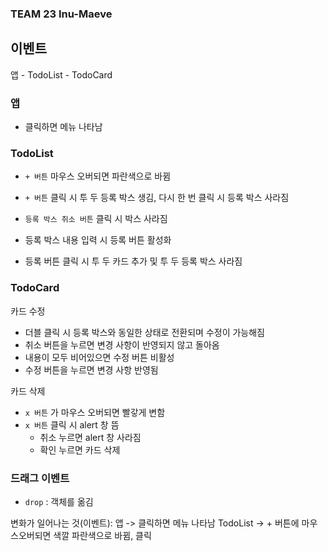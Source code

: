 ### TEAM 23 Inu-Maeve

## 이벤트

앱 - TodoList - TodoCard

### 앱

- 클릭하면 메뉴 나타남

### TodoList

- `+ 버튼` 마우스 오버되면 파란색으로 바뀜
- `+ 버튼` 클릭 시 투 두 등록 박스 생김, 다시 한 번 클릭 시 등록 박스 사라짐

- `등록 박스 취소 버튼` 클릭 시 박스 사라짐
- 등록 박스 내용 입력 시 등록 버튼 활성화
- 등록 버튼 클릭 시 투 두 카드 추가 및 투 두 등록 박스 사라짐

### TodoCard

카드 수정

- 더블 클릭 시 등록 박스와 동일한 상태로 전환되며 수정이 가능해짐
- 취소 버튼을 누르면 변경 사항이 반영되지 않고 돌아옴
- 내용이 모두 비어있으면 수정 버튼 비활성
- 수정 버튼을 누르면 변경 사항 반영됨

카드 삭제

- `x 버튼` 가 마우스 오버되면 빨갛게 변함
- `x 버튼` 클릭 시 alert 창 뜸
  - 취소 누르면 alert 창 사라짐
  - 확인 누르면 카드 삭제

### 드래그 이벤트

- `drop` : 객체를 옮김

변화가 일어나는 것(이벤트):
앱 -> 클릭하면 메뉴 나타남
TodoList -> + 버튼에 마우스오버되면 색깔 파란색으로 바뀜, 클릭

### #